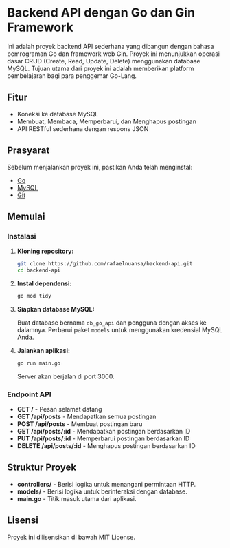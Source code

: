 # Backend API dengan Go dan Gin Framework

Ini adalah proyek backend API sederhana yang dibangun dengan bahasa pemrograman Go dan framework web Gin. Proyek ini menunjukkan operasi dasar CRUD (Create, Read, Update, Delete) menggunakan database MySQL. Tujuan utama dari proyek ini adalah memberikan platform pembelajaran bagi para penggemar Go-Lang.

## Fitur

- Koneksi ke database MySQL
- Membuat, Membaca, Memperbarui, dan Menghapus postingan
- API RESTful sederhana dengan respons JSON

## Prasyarat

Sebelum menjalankan proyek ini, pastikan Anda telah menginstal:

- [Go](https://golang.org/dl/)
- [MySQL](https://www.mysql.com/downloads/)
- [Git](https://git-scm.com/)

## Memulai

### Instalasi

1. **Kloning repository:**

    ```bash
    git clone https://github.com/rafaelnuansa/backend-api.git
    cd backend-api
    ```

2. **Instal dependensi:**

    ```bash
    go mod tidy
    ```

3. **Siapkan database MySQL:**

    Buat database bernama `db_go_api` dan pengguna dengan akses ke dalamnya. Perbarui paket `models` untuk menggunakan kredensial MySQL Anda.

4. **Jalankan aplikasi:**

    ```bash
    go run main.go
    ```

    Server akan berjalan di port 3000.

### Endpoint API

- **GET /** - Pesan selamat datang
- **GET /api/posts** - Mendapatkan semua postingan
- **POST /api/posts** - Membuat postingan baru
- **GET /api/posts/:id** - Mendapatkan postingan berdasarkan ID
- **PUT /api/posts/:id** - Memperbarui postingan berdasarkan ID
- **DELETE /api/posts/:id** - Menghapus postingan berdasarkan ID

## Struktur Proyek

- **controllers/** - Berisi logika untuk menangani permintaan HTTP.
- **models/** - Berisi logika untuk berinteraksi dengan database.
- **main.go** - Titik masuk utama dari aplikasi.

## Lisensi

Proyek ini dilisensikan di bawah MIT License.
